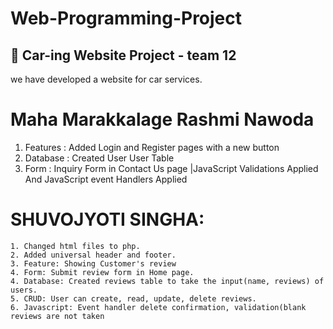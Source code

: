 # Web-Programming-Project

## 🚗 Car-ing Website Project - team 12

we have developed a website for car services.

# Maha Marakkalage Rashmi Nawoda

1. Features : Added Login and Register pages with a new button
2. Database : Created User User Table
3. Form : Inquiry Form in Contact Us page |JavaScript Validations Applied And JavaScript event Handlers Applied

# SHUVOJYOTI SINGHA:

    1. Changed html files to php.
    2. Added universal header and footer.
    3. Feature: Showing Customer's review
    4. Form: Submit review form in Home page.
    4. Database: Created reviews table to take the input(name, reviews) of users.
    5. CRUD: User can create, read, update, delete reviews.
    6. Javascript: Event handler delete confirmation, validation(blank reviews are not taken
